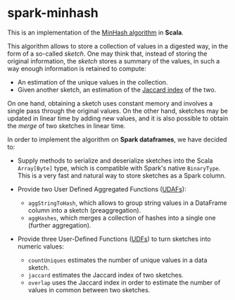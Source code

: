 # spark-minhash

This is an implementation of the [MinHash algorithm](https://en.wikipedia.org/wiki/MinHash) in **Scala**.

This algorithm allows to store a collection of values in a digested way, in the form of a so-called _sketch_. One may think that, instead of storing the original information, the _sketch_ stores a summary of the values, in such a way enough information is retained to compute:

- An estimation of the unique values in the collection.
- Given another sketch, an estimation of the [Jaccard index](https://en.wikipedia.org/wiki/Jaccard_index) of the two. 

On one hand, obtaining a sketch uses constant memory and involves a single pass through the original values. On the other hand, sketches may be updated in linear time by adding new values, and it is also possible to obtain the _merge_ of two sketches in linear time.

In order to implement the algorithm on **Spark dataframes**, we have decided to:

- Supply methods to serialize and deserialize sketches into the Scala `Array[Byte]` type, which is compatible with Spark's native `BinaryType`. This is a very fast and natural way to store sketches as a Spark column.

- Provide two User Defined Aggregated Functions ([UDAFs](https://spark.apache.org/docs/latest/sql-ref-functions-udf-aggregate.html)):
  - `aggStringToHash`, which allows to group string values in a DataFrame column into a sketch (preaggregation).
  - `aggHashes`, which merges a collection of hashes into a single one (further aggregation).

- Provide three User-Defined Functions ([UDFs](https://spark.apache.org/docs/latest/sql-ref-functions-udf-scalar.html)) to turn sketches into numeric values:
	- `countUniques` estimates the number of unique values in a data sketch.
	- `jaccard` estimates the Jaccard index of two sketches.
	- `overlap` uses the Jaccard index in order to estimate the number of values in common between two sketches.

